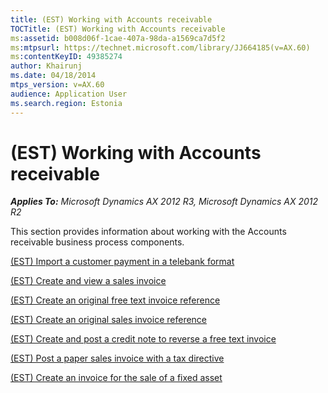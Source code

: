 ```yaml
---
title: (EST) Working with Accounts receivable
TOCTitle: (EST) Working with Accounts receivable
ms:assetid: b008d06f-1cae-407a-98da-a1569ca7d5f2
ms:mtpsurl: https://technet.microsoft.com/library/JJ664185(v=AX.60)
ms:contentKeyID: 49385274
author: Khairunj
ms.date: 04/18/2014
mtps_version: v=AX.60
audience: Application User
ms.search.region: Estonia
---
```


# (EST) Working with Accounts receivable 


_**Applies To:** Microsoft Dynamics AX 2012 R3, Microsoft Dynamics AX 2012 R2_

This section provides information about working with the Accounts receivable business process components.

[(EST) Import a customer payment in a telebank format](est-import-a-customer-payment-in-a-telebank-format.md)

[(EST) Create and view a sales invoice](est-create-and-view-a-sales-invoice.md)

[(EST) Create an original free text invoice reference](est-create-an-original-free-text-invoice-reference.md)

[(EST) Create an original sales invoice reference](est-create-an-original-sales-invoice-reference.md)

[(EST) Create and post a credit note to reverse a free text invoice](est-create-and-post-a-credit-note-to-reverse-a-free-text-invoice.md)

[(EST) Post a paper sales invoice with a tax directive](est-post-a-paper-sales-invoice-with-a-tax-directive.md)

[(EST) Create an invoice for the sale of a fixed asset](est-create-an-invoice-for-the-sale-of-a-fixed-asset.md)

  


